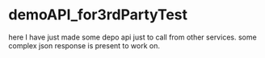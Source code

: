 # demoAPI_for3rdPartyTest
here I have just made some depo api just to call from other services. some complex json response is present to work on.
